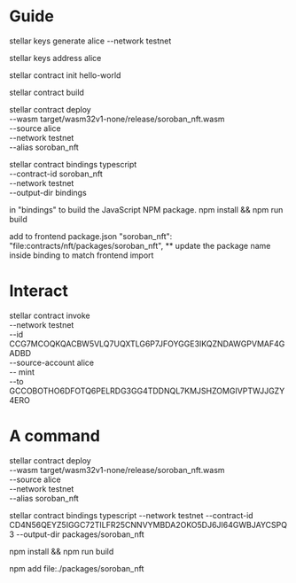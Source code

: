 
# Guide

stellar keys generate alice --network testnet

stellar keys address alice

stellar contract init hello-world

stellar contract build

stellar contract deploy \
  --wasm target/wasm32v1-none/release/soroban_nft.wasm \
  --source alice \
  --network testnet \
  --alias soroban_nft

stellar contract bindings typescript \
  --contract-id soroban_nft \
  --network testnet \
  --output-dir bindings

in "bindings" to build the JavaScript NPM package.
  npm install && npm run build

add to frontend package.json
    "soroban_nft": "file:contracts/nft/packages/soroban_nft",
** update the package name inside binding to match frontend import

# Interact

stellar contract invoke \
  --network testnet \
  --id CCG7MCOQKQACBW5VLQ7UQXTLG6P7JFOYGGE3IKQZNDAWGPVMAF4GADBD \
  --source-account alice \
  -- mint \
  --to GCCOBOTHO6DFOTQ6PELRDG3GG4TDDNQL7KMJSHZOMGIVPTWJJGZY4ERO

# A command

stellar contract deploy \
  --wasm target/wasm32v1-none/release/soroban_nft.wasm \
  --source alice \
  --network testnet \
  --alias soroban_nft

stellar contract bindings typescript   --network testnet   --contract-id CD4N56QEYZ5IGGC72TILFR25CNNVYMBDA2OKO5DJ6JI64GWBJAYCSPQ3   --output-dir packages/soroban_nft

npm install && npm run build

npm add file:./packages/soroban_nft